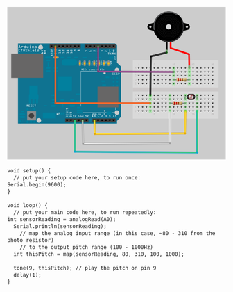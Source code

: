 ![](https://github.com/UTDallasCSO/EngineeringProjectsWithArduino/blob/master/Codes/7%20LDR%20Buzzer/7.LDR_Buzzer.png)

````
void setup() {
  // put your setup code here, to run once:
Serial.begin(9600);
}

void loop() {
  // put your main code here, to run repeatedly:
int sensorReading = analogRead(A0);
  Serial.println(sensorReading);
    // map the analog input range (in this case, ~80 - 310 from the photo resistor)
    // to the output pitch range (100 - 1000Hz)
  int thisPitch = map(sensorReading, 80, 310, 100, 1000);

  tone(9, thisPitch); // play the pitch on pin 9
  delay(1);     
}
````
